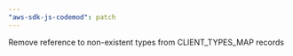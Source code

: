```yaml
---
"aws-sdk-js-codemod": patch
---
```


Remove reference to non-existent types from CLIENT_TYPES_MAP records
